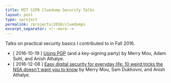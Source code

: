```yaml
---
title: MIT SIPB Cluedump Security Talks
layout: post 
type: xproject 
permalink: /projects/2016/cluedumps
excerpt_separator: <!--more-->
---
```


Talks on practical security basics I contributed to in Fall 2016.

<!--more-->

-  \[ 2016-10-19 \] [Using PGP](http://cluedumps.mit.edu/wiki/2016/10-19) (and a key-signing party) by Merry Mou, Adam Suhl, and Anish Athalye.
- \[ 2016-12-08 \] [Easy digital security for everyday life: 10 weird tricks the NSA doesn't want you to know](http://cluedumps.mit.edu/wiki/2016/12-08) by Merry Mou, Sam Dukhovni, and Anish Athalye.

